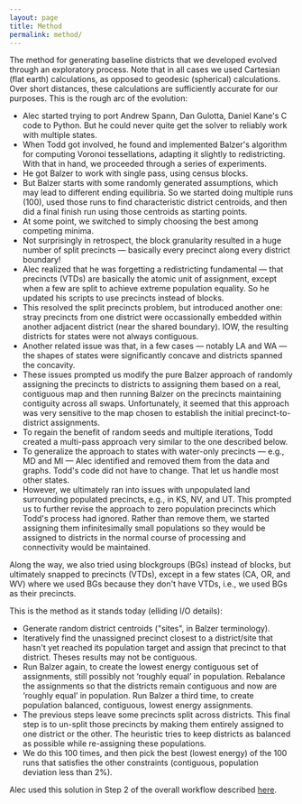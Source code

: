 ```yaml
---
layout: page
title: Method
permalink: method/
---
```


The method for generating baseline districts that we developed evolved through an exploratory process.
Note that in all cases we used Cartesian (flat earth) calculations, as opposed to geodesic (spherical) calculations.
Over short distances, these calculations are sufficiently accurate for our purposes.
This is the rough arc of the evolution:

-   Alec started trying to port Andrew Spann, Dan Gulotta, Daniel Kane's C code to Python. 
    But he could never quite get the solver to reliably work with multiple states.
-   When Todd got involved, he found and implemented Balzer's algorithm for computing Voronoi tessellations, 
    adapting it slightly to redistricting. With that in hand, we proceeded through a series of experiments.
-   He got Balzer to work with single pass, using census blocks.
-   But Balzer starts with some randomly generated assumptions, 
    which may lead to different ending equilibria.
    So we started doing multiple runs (100),
    used those runs to find characteristic district centroids, and 
    then did a final finish run using those centroids as starting points. 
-   At some point, we switched to simply choosing the best among competing minima.
-   Not surprisingly in retrospect, the block granularity resulted in a huge number of split precincts 
    &#8212; basically every precinct along every district boundary!
-   Alec realized that he was forgetting a redistricting fundamental &#8212; 
    that precincts (VTDs) are basically the atomic unit of assignment, 
    except when a few are split to achieve extreme population equality.
    So he updated his scripts to use precincts instead of blocks.
-   This resolved the split precincts problem, but introduced another one: 
    stray precincts from one district were occassionally embedded within another adjacent district 
    (near the shared boundary). IOW, the resulting districts for states were not always contiguous.
-   Another related issue was that, in a few cases &#8212; notably LA and WA &#8212; 
    the shapes of states were significantly concave and districts spanned the concavity.
-   These issues prompted us modify the pure Balzer approach of randomly assigning the precincts to districts 
    to assigning them based on a real, contiguous map and 
    then running Balzer on the precincts maintaining contiguity across all swaps. 
    Unfortunately, it seemed that this approach was very sensitive to the map chosen to establish the initial precinct-to-district assignments.
-   To regain the benefit of random seeds and multiple iterations, 
    Todd created a multi-pass approach very similar to the one described below.
-   To generalize the approach to states with water-only precincts &#8212; e.g., MD and MI &#8212; 
    Alec identified and removed them from the data and graphs. 
    Todd's code did not have to change. That let us handle most other states.
-   However, we ultimately ran into issues with unpopulated land surrounding populated precincts, 
    e.g., in KS, NV, and UT. 
    This prompted us to further revise the approach to zero population precincts which Todd's process had ignored. 
    Rather than remove them, we started assigning them infinitesimally small populations 
    so they would be assigned to districts in the normal course of processing
    and connectivity would be maintained.

Along the way, we also tried using blockgroups (BGs) instead of blocks, but ultimately snapped to precincts (VTDs),
except in a few states (CA, OR, and WV) where we used BGs because they don't have VTDs,
i.e., we used BGs as their precincts.
    
This is the method as it stands today (elliding I/O details):

-   Generate random district centroids ("sites", in Balzer terminology).
-   Iteratively find the unassigned precinct closest to a district/site that hasn't yet reached its population target 
    and assign that precinct to that district. 
    Theses results may not be contiguous.
-   Run Balzer again, to create the lowest energy contiguous set of assignments, 
    still possibly not ‘roughly equal’ in population.
    Rebalance the assignments so that the districts remain contiguous and now are ‘roughly equal’ in population.
    Run Balzer a third time, to create population balanced, contiguous, lowest energy assignments.
-   The previous steps leave some precincts split across districts. 
    This final step is to un-split those precincts by making them entirely assigned to one district or the other.
    The heuristic tries to keep districts as balanced as possible while re-assigning these populations.
-   We do this 100 times, and then pick the best (lowest energy) of the 100 runs that satisfies the other constraints
    (contiguous, population deviation less than 2%).

Alec used this solution in Step 2 of the overall workflow described [here](./workflow.markdown).
